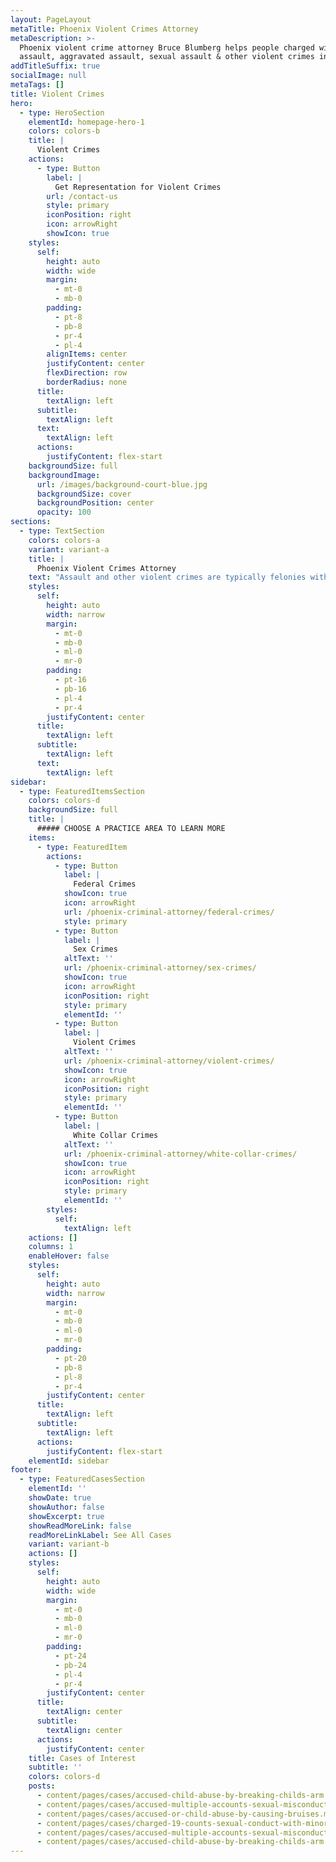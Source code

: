 ```yaml
---
layout: PageLayout
metaTitle: Phoenix Violent Crimes Attorney
metaDescription: >-
  Phoenix violent crime attorney Bruce Blumberg helps people charged with
  assault, aggravated assault, sexual assault & other violent crimes in Arizona.
addTitleSuffix: true
socialImage: null
metaTags: []
title: Violent Crimes
hero:
  - type: HeroSection
    elementId: homepage-hero-1
    colors: colors-b
    title: |
      Violent Crimes
    actions:
      - type: Button
        label: |
          Get Representation for Violent Crimes
        url: /contact-us
        style: primary
        iconPosition: right
        icon: arrowRight
        showIcon: true
    styles:
      self:
        height: auto
        width: wide
        margin:
          - mt-0
          - mb-0
        padding:
          - pt-8
          - pb-8
          - pr-4
          - pl-4
        alignItems: center
        justifyContent: center
        flexDirection: row
        borderRadius: none
      title:
        textAlign: left
      subtitle:
        textAlign: left
      text:
        textAlign: left
      actions:
        justifyContent: flex-start
    backgroundSize: full
    backgroundImage:
      url: /images/background-court-blue.jpg
      backgroundSize: cover
      backgroundPosition: center
      opacity: 100
sections:
  - type: TextSection
    colors: colors-a
    variant: variant-a
    title: |
      Phoenix Violent Crimes Attorney
    text: "Assault and other violent crimes are typically felonies with long prison sentences imposed on those convicted of a violent offense. Chances of probation or parole are also often less likely if the accused is thought to pose a danger to others. Just because you have been arrested and charged with a violent crime, you do not need to give up hope of fair treatment. Prosecutors often file heavier charges than the evidence supports, and a defendant may have one or more defenses available. At Blumberg & Associates, our\_**Phoenix violent crimes attorneys**\_take a hard look at the evidence and facts surrounding your case, as well as the strengths and weaknesses of the prosecution’s case and your defenses. We’ll advise you of your options and provide a strong, effective defense of the charges against you. See below for more information about violent crimes in Arizona and contact Blumberg & Associates if you’ve been charged with assault or another violent crime in the greater Phoenix area.\n\n*   [Date & Spousal Rape](https://www.azblumberglaw.com/phoenix-criminal-attorney/date-spousal-rape/)\n\n*   [Domestic Violence](https://www.azblumberglaw.com/phoenix-criminal-attorney/domestic-violence/)\n\n*   [Federal Crimes](https://www.azblumberglaw.com/phoenix-criminal-attorney/federal-crimes/)\n\n*   [Homicide](https://www.azblumberglaw.com/phoenix-criminal-attorney/homicide/)\n\n*   [Sexual Assault](https://www.azblumberglaw.com/phoenix-criminal-attorney/sexual-assault/)\n\n## WHAT IS THE CRIME OF ASSAULT IN ARIZONA?\n\nArizona statute 13-1203 defines assault in one of three different ways:\n\n1.  Intentionally, knowingly or recklessly causing any physical injury to another person; or\n\n2.  Intentionally placing another person in reasonable apprehension of imminent physical injury; or\n\n3.  Knowingly touching another person with the intent to injure, insult or provoke such person.\n\nAn offense in paragraph 1 that is “intentional or knowing” is a class 1 misdemeanor, while an offense that is “reckless” is a class 2 misdemeanor. Similarly, a violation of paragraph 2 is a class 2 misdemeanor, and a violation of paragraph 3 is a class 3 misdemeanor. In Arizona, class 1 misdemeanors can be punished by up to six months in jail and fines up to $2,500. A person convicted of a class 3 misdemeanor can be hit with 30 days in jail and a $500 fine.\n\nMuch more serious is the crime of aggravated assault. Aggravated assault under Arizona law is an assault that occurs combined with one or more of nearly a dozen different aggravating circumstances. A few examples of aggravating circumstances are:\n\n*   Actually causing physical injury\n\n*   Using a deadly weapon, dangerous instrument or simulated deadly weapon\n\n*   The status of the victim (law enforcement officer, firefighter, teacher, judge, licensed health care worker, and others defined by statute)\n\nAggravated Assault is a felony. Depending on the circumstances, it may be charged as anywhere from a class 6 felony to a class 2 felony, with punishments including years in prison.\n\nOther violent crimes in Arizona include:\n\n*   Sexual assault\n\n*   Robbery\n\n*   Endangerment\n\n*   Threatening or intimidating\n\n*   Unlawfully administering intoxicating liquors, narcotic drug or dangerous drug\n\n*   Dangerous or deadly assault by a prisoner or juvenile in custody\n\n*   Prisoners who commit assault with intent to incite to riot or participate in a riot\n\n*   A prisoner who commits an assault with a bodily fluid\n\n*   Intentionally or knowingly causes a dog to inflict serious physical injury\n\n*   Drive-by shooting\n\n*   Knowingly discharges a firearm at a residential or nonresidential structure\n\nAggravated and other violent crimes may also count as “dangerous offenses” under Arizona law. Dangerous offenses are those involving the discharge, use or threatening exhibition of a deadly weapon or dangerous instrument or the intentional or knowing infliction of serious physical injury on another person. Depending on the circumstances, penalties for conviction of a dangerous offense can range up to 35 years in prison.\n\nIn addition to jail or prison and fines, a violent crime conviction can affect your life in many other ways, including possibly the loss of your job or the loss of custody of your kids. Contact an experienced criminal defense attorney as soon as possible after a violent crime arrest to avoid the harshest penalties and achieve the best outcome attainable.\n\n## WHAT ARE SOME DEFENSES TO AN ARREST FOR ASSAULT OR OTHER VIOLENT CRIMES?\n\nSome common defenses to assault charges are:\n\n*   Self-defense\n\n*   Defense of others\n\n*   Defense of property\n\n*   Provocation\n\n*   Lack of intent\n\n*   Misidentification/wrong person arrested\n\nBruce Blumberg is a Board-Certified criminal law specialist who has handled thousands of cases and over a hundred trials. He has won many violent crime trials, including five first degree murder trials, and he has served as Appointed Counsel in numerous Maricopa County death penalty cases. At Blumberg & Associates, we’ll investigate all viable defenses and possible avenues for relief, and we’ll put forward a smart, strong defense to get the best outcome available in your prosecution.\n\n## HELP IS AVAILABLE AFTER A VIOLENT CRIME ARREST IN PHOENIX\n\nIf you’ve been arrested for a violent crime in Arizona, contact Blumberg & Associates to review your case with an experienced and successful Phoenix criminal defense attorney who specializes in Arizona criminal law.\n"
    styles:
      self:
        height: auto
        width: narrow
        margin:
          - mt-0
          - mb-0
          - ml-0
          - mr-0
        padding:
          - pt-16
          - pb-16
          - pl-4
          - pr-4
        justifyContent: center
      title:
        textAlign: left
      subtitle:
        textAlign: left
      text:
        textAlign: left
sidebar:
  - type: FeaturedItemsSection
    colors: colors-d
    backgroundSize: full
    title: |
      ##### CHOOSE A PRACTICE AREA TO LEARN MORE
    items:
      - type: FeaturedItem
        actions:
          - type: Button
            label: |
              Federal Crimes
            showIcon: true
            icon: arrowRight
            url: /phoenix-criminal-attorney/federal-crimes/
            style: primary
          - type: Button
            label: |
              Sex Crimes
            altText: ''
            url: /phoenix-criminal-attorney/sex-crimes/
            showIcon: true
            icon: arrowRight
            iconPosition: right
            style: primary
            elementId: ''
          - type: Button
            label: |
              Violent Crimes
            altText: ''
            url: /phoenix-criminal-attorney/violent-crimes/
            showIcon: true
            icon: arrowRight
            iconPosition: right
            style: primary
            elementId: ''
          - type: Button
            label: |
              White Collar Crimes
            altText: ''
            url: /phoenix-criminal-attorney/white-collar-crimes/
            showIcon: true
            icon: arrowRight
            iconPosition: right
            style: primary
            elementId: ''
        styles:
          self:
            textAlign: left
    actions: []
    columns: 1
    enableHover: false
    styles:
      self:
        height: auto
        width: narrow
        margin:
          - mt-0
          - mb-0
          - ml-0
          - mr-0
        padding:
          - pt-20
          - pb-8
          - pl-8
          - pr-4
        justifyContent: center
      title:
        textAlign: left
      subtitle:
        textAlign: left
      actions:
        justifyContent: flex-start
    elementId: sidebar
footer:
  - type: FeaturedCasesSection
    elementId: ''
    showDate: true
    showAuthor: false
    showExcerpt: true
    showReadMoreLink: false
    readMoreLinkLabel: See All Cases
    variant: variant-b
    actions: []
    styles:
      self:
        height: auto
        width: wide
        margin:
          - mt-0
          - mb-0
          - ml-0
          - mr-0
        padding:
          - pt-24
          - pb-24
          - pl-4
          - pr-4
        justifyContent: center
      title:
        textAlign: center
      subtitle:
        textAlign: center
      actions:
        justifyContent: center
    title: Cases of Interest
    subtitle: ''
    colors: colors-d
    posts:
      - content/pages/cases/accused-child-abuse-by-breaking-childs-arm.md
      - content/pages/cases/accused-multiple-accounts-sexual-misconduct.md
      - content/pages/cases/accused-or-child-abuse-by-causing-bruises.md
      - content/pages/cases/charged-19-counts-sexual-conduct-with-minor.md
      - content/pages/cases/accused-multiple-accounts-sexual-misconduct.md
      - content/pages/cases/accused-child-abuse-by-breaking-childs-arm.md
---
```


